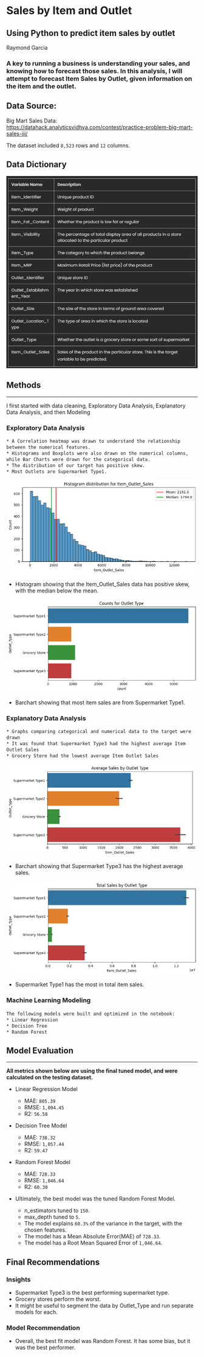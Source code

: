 # Sales by Item and Outlet
## Using Python to predict item sales by outlet
Raymond Garcia

### A key to running a business is understanding your sales, and knowing how to forecast those sales. In this analysis, I will attempt to forecast Item Sales by Outlet, given information on the item and the outlet.

## Data Source:
Big Mart Sales Data: https://datahack.analyticsvidhya.com/contest/practice-problem-big-mart-sales-iii/

The dataset included ```8,523``` rows and ```12``` columns.

## Data Dictionary

![Alt text](DataDictionary.png "Data Dictionary")

## Methods
---
I first started with data cleaning, Exploratory Data Analysis, Explanatory Data Analysis, and then Modeling

### Exploratory Data Analysis

```
* A Correlation heatmap was drawn to understand the relationship between the numerical features. 
* Histograms and Boxplots were also drawn on the numerical columns, while Bar Charts were drawn for the categorical data.
* The distribution of our target has positive skew.
* Most Outlets are Supermarket Type1.
```
![Alt text](SalesHistogram1.png "Sales Histogram")

* Histogram showing that the Item_Outlet_Sales data has positive skew, with the median below the mean.

![Alt text](Outlet_TypeCount.png "Counts for Outlet Type")

* Barchart showing that most item sales are from Supermarket Type1.

### Explanatory Data Analysis

```
* Graphs comparing categorical and numerical data to the target were drawn
* It was found that Supermarket Type3 had the highest average Item Outlet Sales
* Grocery Store had the lowest average Item Outlet Sales
```
![Alt text](Outlet_TypeBarchart.png "Outlet Type and Sales")
* Barchart showing that Supermarket Type3 has the highest average sales.

![Alt text](Outlet_TypeSales.png "Total Sales by Outlet Type")
* Supermarket Type1 has the most in total item sales.

### Machine Learning Modeling

```
The following models were built and optimized in the notebook:
* Linear Regression
* Decision Tree
* Random Forest
```
## Model Evaluation
---
__All metrics shown below are using the final tuned model, and were calculated on the testing dataset.__
* Linear Regression Model
    * MAE: ```805.39```
    * RMSE: ```1,094.45```
    * R2: ```56.58```

* Decision Tree Model
    * MAE: ```738.32```
    * RMSE: ```1,057.44```
    * R2: ```59.47```

* Random Forest Model
    * MAE: ```728.33```
    * RMSE: ```1,046.64```
    * R2: ```60.30```

* Ultimately, the best model was the tuned Random Forest Model.
    * n_estimators tuned to ```150```.
    * max_depth tuned to ```5```.
    * The model explains ```60.3%``` of the variance in the target, with the chosen features.
    * The model has a Mean Absolute Error(MAE) of ```728.33```.
    * The model has a Root Mean Squared Error of ```1,046.64```.

## Final Recommendations
### Insights
* Supermarket Type3 is the best performing supermarket type. 
* Grocery stores perform the worst. 
* It might be useful to segment the data by Outlet_Type and run separate models for each.

### Model Recommendation
* Overall, the best fit model was Random Forest. It has some bias, but it was the best performer.